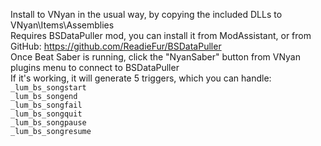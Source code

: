 Install to VNyan in the usual way, by copying the included DLLs to VNyan\Items\Assemblies  
Requires BSDataPuller mod, you can install it from ModAssistant, or from GitHub: https://github.com/ReadieFur/BSDataPuller  
Once Beat Saber is running, click the "NyanSaber" button from VNyan plugins menu to connect to BSDataPuller  
If it's working, it will generate 5 triggers, which you can handle:  
```_lum_bs_songstart```  
```_lum_bs_songend```  
```_lum_bs_songfail```  
```_lum_bs_songquit```  
```_lum_bs_songpause```  
```_lum_bs_songresume```  
